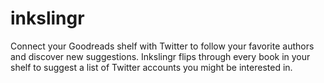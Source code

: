 inkslingr
=========

Connect your Goodreads shelf with Twitter to follow your favorite authors and discover new suggestions. Inkslingr flips through every book in your shelf to suggest a list of Twitter accounts you might be interested in.


